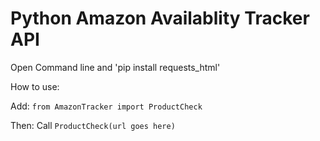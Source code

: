 # Python Amazon Availablity Tracker API


Open Command line and 'pip install requests_html'


How to use:


Add: `from AmazonTracker import ProductCheck`


Then: Call `ProductCheck(url goes here)`